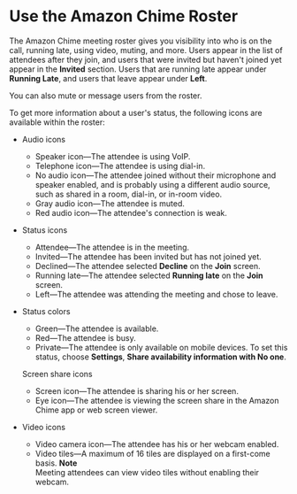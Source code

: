 # Use the Amazon Chime Roster<a name="chime-roster"></a>

The Amazon Chime meeting roster gives you visibility into who is on the call, running late, using video, muting, and more\. Users appear in the list of attendees after they join, and users that were invited but haven't joined yet appear in the **Invited** section\. Users that are running late appear under **Running Late**, and users that leave appear under **Left**\.

You can also mute or message users from the roster\.

To get more information about a user's status, the following icons are available within the roster:
+ Audio icons
  + Speaker icon—The attendee is using VoIP\.
  + Telephone icon—The attendee is using dial\-in\.
  + No audio icon—The attendee joined without their microphone and speaker enabled, and is probably using a different audio source, such as shared in a room, dial\-in, or in\-room video\.
  + Gray audio icon—The attendee is muted\.
  + Red audio icon—The attendee's connection is weak\.
+ Status icons
  + Attendee—The attendee is in the meeting\.
  + Invited—The attendee has been invited but has not joined yet\.
  + Declined—The attendee selected **Decline** on the **Join** screen\.
  + Running late—The attendee selected **Running late** on the **Join** screen\.
  + Left—The attendee was attending the meeting and chose to leave\.
+ Status colors
  + Green—The attendee is available\.
  + Red—The attendee is busy\.
  + Private—The attendee is only available on mobile devices\. To set this status, choose **Settings**, **Share availability information with No one**\.

  Screen share icons
  + Screen icon—The attendee is sharing his or her screen\.
  + Eye icon—The attendee is viewing the screen share in the Amazon Chime app or web screen viewer\.
+ Video icons
  + Video camera icon—The attendee has his or her webcam enabled\.
  + Video tiles—A maximum of 16 tiles are displayed on a first\-come basis\.
**Note**  
Meeting attendees can view video tiles without enabling their webcam\.